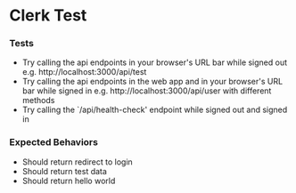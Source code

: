 # Clerk Test

### Tests

- Try calling the api endpoints in your browser's URL bar while signed out e.g. http://localhost:3000/api/test
- Try calling the api endpoints in the web app and in your browser's URL bar while signed in e.g. http://localhost:3000/api/user with different methods
- Try calling the `/api/health-check' endpoint while signed out and signed in

### Expected Behaviors

- Should return redirect to login
- Should return test data
- Should return hello world
